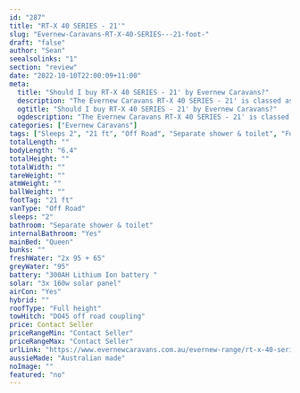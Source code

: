 ```yaml
---
id: "287"
title: "RT-X 40 SERIES - 21'"
slug: "Evernew-Caravans-RT-X-40-SERIES---21-foot-"
draft: "false"
author: "Sean"
seealsolinks: "1"
section: "review"
date: "2022-10-10T22:00:09+11:00"
meta:
  title: "Should I buy RT-X 40 SERIES - 21' by Evernew Caravans?"
  description: "The Evernew Caravans RT-X 40 SERIES - 21' is classed as Off Road, and sleeps 2 people. It is Australian made and comes in at 21 ft. It generally has Separate shower & toilet."
  ogtitle: "Should I buy RT-X 40 SERIES - 21' by Evernew Caravans?"
  ogdescription: "The Evernew Caravans RT-X 40 SERIES - 21' is classed as Off Road, and sleeps 2 people. It is Australian made and comes in at 21 ft. It generally has Separate shower & toilet."
categories: ["Evernew Caravans"]
tags: ["Sleeps 2", "21 ft", "Off Road", "Separate shower & toilet", "Full height", "Price Unknown", "Australian made"]
totalLength: ""
bodyLength: "6.4"
totalHeight: ""
totalWidth: ""
tareWeight: ""
atmWeight: ""
ballWeight: ""
footTag: "21 ft"
vanType: "Off Road"
sleeps: "2"
bathroom: "Separate shower & toilet"
internalBathroom: "Yes"
mainBed: "Queen"
bunks: ""
freshWater: "2x 95 + 65"
greyWater: "95"
battery: "300AH Lithium Ion battery "
solar: "3x 160w solar panel"
airCon: "Yes"
hybrid: ""
roofType: "Full height"
towHitch: "DO45 off road coupling"
price: Contact Seller
priceRangeMin: "Contact Seller"
priceRangeMax: "Contact Seller"
urlLink: "https://www.evernewcaravans.com.au/evernew-range/rt-x-40-series-21"
aussieMade: "Australian made"
noImage: ""
featured: "no"
---
```

